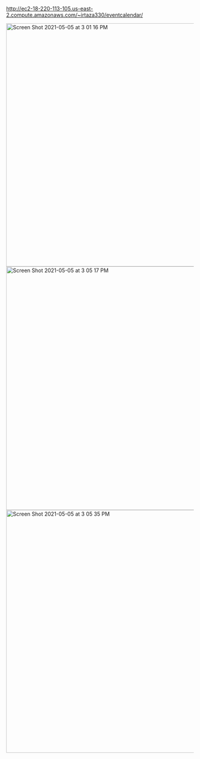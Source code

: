 http://ec2-18-220-113-105.us-east-2.compute.amazonaws.com/~irtaza330/eventcalendar/

<img width="652" alt="Screen Shot 2021-05-05 at 3 01 16 PM" src="https://user-images.githubusercontent.com/54458381/117202429-6b8bb000-adb3-11eb-9b5e-5625884605ce.png">

<img width="653" alt="Screen Shot 2021-05-05 at 3 05 17 PM" src="https://user-images.githubusercontent.com/54458381/117202508-82320700-adb3-11eb-877b-b0db764f716b.png">

<img width="651" alt="Screen Shot 2021-05-05 at 3 05 35 PM" src="https://user-images.githubusercontent.com/54458381/117202533-8a8a4200-adb3-11eb-8ba9-7a853870131b.png">
